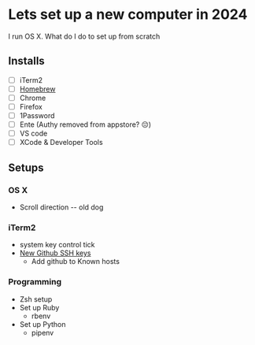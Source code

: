 # Lets set up a new computer in 2024
I run OS X. What do I do to set up from scratch

## Installs 
- [ ] iTerm2
- [ ] [Homebrew](https://brew.sh)
- [ ] Chrome
- [ ] Firefox
- [ ] 1Password
- [ ] Ente (Authy removed from appstore? :pensive:)
- [ ] VS code
- [ ] XCode & Developer Tools

## Setups
### OS X
* Scroll direction -- old dog
### iTerm2
* system key control tick
* [New Github SSH keys](https://docs.github.com/en/authentication/connecting-to-github-with-ssh/generating-a-new-ssh-key-and-adding-it-to-the-ssh-agent)
  * Add github to Known hosts
### Programming
* Zsh setup
* Set up Ruby
  * rbenv
* Set up Python
  * pipenv
